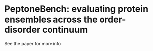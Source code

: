 # PeptoneBench: evaluating protein ensembles across the order-disorder continuum
See the paper for more info

